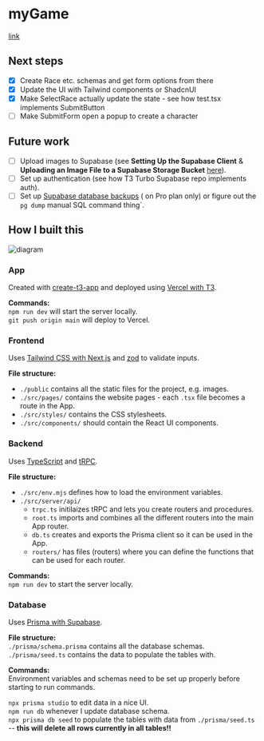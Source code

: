 # myGame

[link](https://supabase-game.vercel.app/)

## Next steps

- [X] Create Race etc. schemas and get form options from there
- [X] Update the UI with Tailwind components or ShadcnUI
- [X] Make SelectRace actually update the state - see how test.tsx implements SubmitButton
- [ ] Make SubmitForm open a popup to create a character

## Future work

- [ ] Upload images to Supabase (see **Setting Up the Supabase Client** & **Uploading an Image File to a Supabase
  Storage Bucket** [here](https://www.makeuseof.com/next-js-upload-images-supabase-storage-bucket/)).
- [ ] Set up authentication (see how T3 Turbo Supabase repo implements auth).
- [ ] Set
  up [Supabase database backups](https://supabase.com/dashboard/project/niyrisfdjxcwffpdpzqp/database/backups/scheduled) (
  on Pro plan only) or figure out the `pg dump` manual SQL command thing`.

## How I built this

![diagram](https://github.com/nadiaenh/supabase-game/blob/main/public/components_diagram.png)

### App

Created with [create-t3-app](https://create.t3.gg/) and deployed
using [Vercel with T3](https://create.t3.gg/en/deployment/vercel).

**Commands:**  
`npm run dev` will start the server locally.  
`git push origin main` will deploy to Vercel.

### Frontend

Uses [Tailwind CSS with Next.js](https://tailwindcss.com/docs/guides/nextjs) and [zod](https://zod.dev/) to validate
inputs.

**File structure:**

- `./public` contains all the static files for the project, e.g. images.
- `./src/pages/` contains the website pages - each `.tsx` file becomes a route in the App.
- `./src/styles/` contains the CSS stylesheets.
- `./src/components/` should contain the React UI components.

### Backend

Uses [TypeScript](https://www.typescriptlang.org/) and [tRPC](https://trpc.io/).

**File structure:**

- `./src/env.mjs` defines how to load the environment variables.
- `./src/server/api/`
    - `trpc.ts` initilaizes tRPC and lets you create routers and procedures.
    - `root.ts` imports and combines all the different routers into the main App router.
    - `db.ts` creates and exports the Prisma client so it can be used in the App.
    - `routers/` has files (routers) where you can define the functions that can be used for each router.

**Commands:**  
`npm run dev` to start the server locally.

### Database

Uses [Prisma with Supabase](https://www.prisma.io/docs/guides/database/supabase).

**File structure:**  
`./prisma/schema.prisma` contains all the database schemas.  
`./prisma/seed.ts` contains the data to populate the tables with.

**Commands:**  
Environment variables and schemas need to be set up properly before starting to run commands.

`npx prisma studio` to edit data in a nice UI.  
`npm run db` whenever I update database schema.  
`npx prisma db seed` to populate the tables with data from `./prisma/seed.ts` -- **this will delete all rows currently
in all tables!!**  